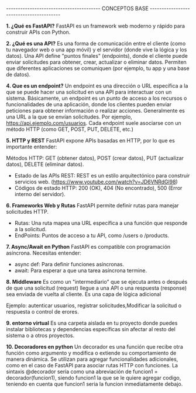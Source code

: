 
---------------------------------------- CONCEPTOS BASE ---------------------------------------- 

**1. ¿Qué es FastAPI?** 
FastAPI es un framework web moderno y rápido para construir APIs con Python.

**2. ¿Qué es una API?**
Es una forma de comunicación entre el cliente (como tu navegador web o una app móvil) y el servidor (donde vive la lógica y los datos). Una API define "puntos finales" (endpoints), donde el cliente puede enviar solicitudes para obtener, crear, actualizar o eliminar datos. Permiten que diferentes aplicaciones se comuniquen (por ejemplo, tu app y una base de datos).

**4. Que es un endpoint?**
Un endpoint es una dirección o URL específica a la que se puede hacer una solicitud en una API para interactuar con un sistema. Básicamente, un endpoint es un punto de acceso a los recursos o funcionalidades de una aplicación, donde los clientes pueden enviar peticiones para obtener información o realizar acciones. Generalmente es una URL a la que se envían solicitudes. Por ejemplo, https://api.ejemplo.com/usuarios. Cada endpoint suele asociarse con un método HTTP (como GET, POST, PUT, DELETE, etc.)

**5. HTTP y REST**
FastAPI expone APIs basadas en HTTP, por lo que es importante entender:

Métodos HTTP: GET (obtener datos), POST (crear datos), PUT (actualizar datos), DELETE (eliminar datos).
- Estado de las APIs REST: REST es un estilo arquitectónico para construir servicios web. (https://www.youtube.com/watch?v=JD6VNRdGl98)
- Códigos de estado HTTP: 200 (OK), 404 (No encontrado), 500 (Error interno del servidor).

**6. Frameworks Web y Rutas**
FastAPI permite definir rutas para manejar solicitudes HTTP.

- Rutas: Una ruta mapea una URL específica a una función que responde a la solicitud.
- EndPoints: Puntos de acceso a tu API, como /users o /products.

**7. Async/Await en Python**
FastAPI es compatible con programación asíncrona. Necesitas entender:

- async def: Para definir funciones asíncronas.
- await: Para esperar a que una tarea asíncrona termine.

**8. Middleware**
Es como un "intermediario" que se ejecuta antes o después de que una solicitud (request) llegue a una API o una respuesta (response) sea enviada de vuelta al cliente. Es una capa de lógica adicional

Ejemplo: autenticar usuarios, registrar solicitudes,Modificar la solicitud o respuesta o control de erores.

**9. entorno virtual**
Es una carpeta aislada en tu proyecto donde puedes instalar bibliotecas y dependencias específicas sin afectar al resto del sistema o a otros proyectos.


**10. Decoradores en python**
Un decorador es una función que recibe otra función como argumento y modifica o extiende su comportamiento de manera dinámica. Se utilizan para agregar funcionalidades adicionales, como en el caso de FastAPI para asociar rutas HTTP con funciones. La sintaxis @decorador sería como una abreviación de funcion1 = decorador(funcion1), siendo funcion1 la que se le quiere agregar codigo, teniendo en cuenta que funcion1 seria la funcion inmediatamente debajo.